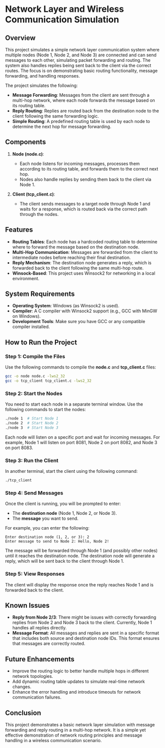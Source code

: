 
# Network Layer and Wireless Communication Simulation

## Overview

This project simulates a simple network layer communication system where multiple nodes (Node 1, Node 2, and Node 3) are connected and can send messages to each other, simulating packet forwarding and routing. The system also handles replies being sent back to the client via the correct routes. The focus is on demonstrating basic routing functionality, message forwarding, and handling responses.

The project simulates the following:

- **Message Forwarding**: Messages from the client are sent through a multi-hop network, where each node forwards the message based on its routing table.
- **Reply Routing**: Replies are routed back from the destination node to the client following the same forwarding logic.
- **Simple Routing**: A predefined routing table is used by each node to determine the next hop for message forwarding.

## Components

1. **Node (node.c)**: 
   - Each node listens for incoming messages, processes them according to its routing table, and forwards them to the correct next hop.
   - Nodes also handle replies by sending them back to the client via Node 1.

2. **Client (tcp_client.c)**: 
   - The client sends messages to a target node through Node 1 and waits for a response, which is routed back via the correct path through the nodes.

## Features

- **Routing Tables**: Each node has a hardcoded routing table to determine where to forward the message based on the destination node.
- **Multi-Hop Communication**: Messages are forwarded from the client to intermediate nodes before reaching their final destination.
- **Reply Mechanism**: The destination node generates a reply, which is forwarded back to the client following the same multi-hop route.
- **Winsock-Based**: This project uses Winsock2 for networking in a local environment.

## System Requirements

- **Operating System**: Windows (as Winsock2 is used).
- **Compiler**: A C compiler with Winsock2 support (e.g., GCC with MinGW on Windows).
- **Development Tools**: Make sure you have GCC or any compatible compiler installed.

## How to Run the Project

### Step 1: Compile the Files

Use the following commands to compile the **node.c** and **tcp_client.c** files:

```bash
gcc -o node node.c -lws2_32
gcc -o tcp_client tcp_client.c -lws2_32
```

### Step 2: Start the Nodes

You need to start each node in a separate terminal window. Use the following commands to start the nodes:

```bash
./node 1  # Start Node 1
./node 2  # Start Node 2
./node 3  # Start Node 3
```

Each node will listen on a specific port and wait for incoming messages. For example, Node 1 will listen on port 8081, Node 2 on port 8082, and Node 3 on port 8083.

### Step 3: Run the Client

In another terminal, start the client using the following command:

```bash
./tcp_client
```

### Step 4: Send Messages

Once the client is running, you will be prompted to enter:

- The **destination node** (Node 1, Node 2, or Node 3).
- The **message** you want to send.

For example, you can enter the following:

```
Enter destination node (1, 2, or 3): 2
Enter message to send to Node 2: Hello, Node 2!
```

The message will be forwarded through Node 1 (and possibly other nodes) until it reaches the destination node. The destination node will generate a reply, which will be sent back to the client through Node 1.

### Step 5: View Responses

The client will display the response once the reply reaches Node 1 and is forwarded back to the client.

## Known Issues

- **Reply from Node 2/3**: There might be issues with correctly forwarding replies from Node 2 and Node 3 back to the client. Currently, Node 1 handles all replies directly.
- **Message Format**: All messages and replies are sent in a specific format that includes both source and destination node IDs. This format ensures that messages are correctly routed.

## Future Enhancements

- Improve the routing logic to better handle multiple hops in different network topologies.
- Add dynamic routing table updates to simulate real-time network changes.
- Enhance the error handling and introduce timeouts for network communication failures.

## Conclusion

This project demonstrates a basic network layer simulation with message forwarding and reply routing in a multi-hop network. It is a simple yet effective demonstration of network routing principles and message handling in a wireless communication scenario.
